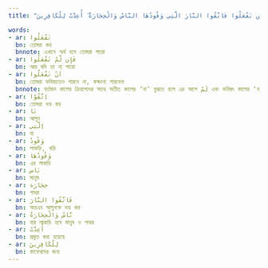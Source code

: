 ```yaml
---
title: "فَإِن لَّمْ تَفْعَلُوا وَلَن تَفْعَلُوا فَاتَّقُوا النَّارَ الَّتِي وَقُودُهَا النَّاسُ وَالْحِجَارَةُ ۖ أُعِدَّتْ لِلْكَافِرِينَ"

words:
- ar: تَفْعَلُوا
  bn: তোমরা কর
  bnnote: এখানে অর্থ হবে তোমরা পারো
- ar: فَإِن لَّمْ تَفْعَلُوا
  bn: আর যদি তা না পারো
- ar: اَنْ تَفْعَلُوا
  bn: তোমরা ভবিষ্যতেও পারবে না, কক্ষনো পারবেনা
  bnnote: বর্তমান কালের ক্রিয়াপদের সাথে অতীত কালের ‘না’ বুঝতে হলে এর আগে لَمْ এবং ভবিষৎ কালের ‘না’ বুঝতে হলে এর আগে لَنْ বসে, এ ক্ষেত্রের ভবিষৎ কালের ‘না’ টা নিশ্চয়তাবোধক
- ar: اِتَّقُوْا
  bn: তোমরা ভয় কর
- ar: نَا
  bn: আগুন
- ar: اِلَّتِي
  bn: যা
- ar: وَقُودُ
  bn: লাকড়ি, খড়ি
- ar: وَقُودُهَا
  bn: এর লাকড়ি
- ar: نَاس
  bn: মানুষ
- ar: حِجَارَة
  bn: পাথর
- ar: فَاتَّقُوا النَّارَ
  bn: অতএব আগুনকে ভয় কর
- ar: نَّاسُ وَالْحِجَارَةُ
  bn: যার লাকড়ি হবে মানুষ ও পাথর
- ar: أُعِدَّتْ
  bn: প্রস্তুত করা হয়েছে
- ar: لِلْكَافِرِينَ
  bn: কাফেরদের জন্য
---
```

